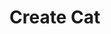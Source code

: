 # Create Cat

<api-endpoint openapi-path="../../../../cat-php-api_openapi.json" endpoint="/api/v1/cats/create" method="POST" />
